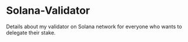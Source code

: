 # Solana-Validator
Details about my validator on Solana network for everyone who wants to delegate their stake.
